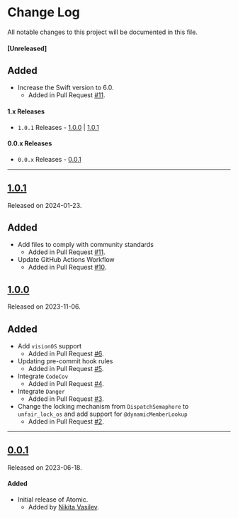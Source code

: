 # Change Log
All notable changes to this project will be documented in this file.

#### [Unreleased]

## Added
- Increase the Swift version to 6.0.
  - Added in Pull Request [#11](https://github.com/space-code/atomic/pull/13).

#### 1.x Releases
- `1.0.1` Releases - [1.0.0](#100) | [1.0.1](#101)

#### 0.0.x Releases
- `0.0.x` Releases - [0.0.1](#001)

---

## [1.0.1](https://github.com/space-code/atomic/releases/tag/1.0.1)
Released on 2024-01-23.

## Added
- Add files to comply with community standards
  - Added in Pull Request [#11](https://github.com/space-code/atomic/pull/11).
- Update GitHub Actions Workflow
  - Added in Pull Request [#10](https://github.com/space-code/atomic/pull/10).

## [1.0.0](https://github.com/space-code/atomic/releases/tag/1.0.0)
Released on 2023-11-06.

## Added
- Add `visionOS` support
  - Added in Pull Request [#6](https://github.com/space-code/atomic/pull/6).
- Updating pre-commit hook rules
  - Added in Pull Request [#5](https://github.com/space-code/atomic/pull/5).
- Integrate `CodeCov`
  - Added in Pull Request [#4](https://github.com/space-code/atomic/pull/4).
- Integrate `Danger`
  - Added in Pull Request [#3](https://github.com/space-code/atomic/pull/3).
- Change the locking mechanism from `DispatchSemaphore` to `unfair_lock_os` and add support for `@dynamicMemberLookup`
  - Added in Pull Request [#2](https://github.com/space-code/atomic/pull/2).

---

## [0.0.1](https://github.com/space-code/atomic/releases/tag/0.0.1)
Released on 2023-06-18.

#### Added
- Initial release of Atomic.
  - Added by [Nikita Vasilev](https://github.com/nik3212).